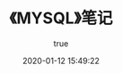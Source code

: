 ---
pageComponent:
  name: Catalogue
  data:
    path: 《MYSQL》笔记
    imgUrl: https://cdn.ktdaddy.com/logo/mysql.jpeg
    description: 本章内容为博主在实际开发过程中所积累的关于MYSQL的重要以及常用的知识点。
title: 《MYSQL》笔记
date: 2020-01-12 15:49:22
permalink: /note/mysql/
article: false
comment: false
editLink: false
author:
  name: 老猫
  link: https://github.com/maoba
---